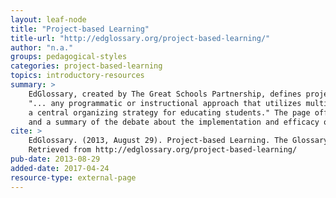 ```yaml
---
layout: leaf-node
title: "Project-based Learning"
title-url: "http://edglossary.org/project-based-learning/"
author: "n.a."
groups: pedagogical-styles
categories: project-based-learning
topics: introductory-resources
summary: >
    EdGlossary, created by The Great Schools Partnership, defines project-based learning as
    "... any programmatic or instructional approach that utilizes multifaceted projects as
    a central organizing strategy for educating students." The page offers a definition, resources,
    and a summary of the debate about the implementation and efficacy of the pedagogy.
cite: >
    EdGlossary. (2013, August 29). Project-based Learning. The Glossary of Education Reform.
    Retrieved from http://edglossary.org/project-based-learning/
pub-date: 2013-08-29
added-date: 2017-04-24
resource-type: external-page
---
```

